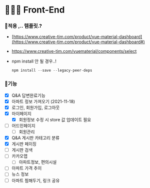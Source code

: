# **👩🏻‍💻** Front-End

### 📌적용 ,.. 템플릿.?

- [https://www.creative-tim.com/product/vue-material-dashboard](https://www.creative-tim.com/product/vue-material-dashboard#)
- https://www.creative-tim.com/vuematerial/components/select
- npm install 안 될 경우..!
    
    ```jsx
    npm install --save --legacy-peer-deps
    ```
    

### 📌기능

- [x]  Q&A 답변완료기능
- [x]  아파트 정보 가져오기 (2021-11-18)
- [x]  로그인, 회원가입, 로그아웃
- [x]  마이페이지
    - [x]  회원정보 수정 시 store 값 업데이트 필요
- [ ]  어드민페이지
    - [ ]  회원관리
- [x]  Q&A 게시판 카테고리 분류
- [x]  게시판 페이징
- [ ]  게시판 검색
- [ ]  카카오맵
    - [ ]  아파트정보, 편의시설
- [ ]  아파트 가격 추이
- [ ]  뉴스 정보
- [ ]  아파트 찜해두기, 링크 공유
